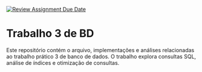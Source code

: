 [![Review Assignment Due Date](https://classroom.github.com/assets/deadline-readme-button-22041afd0340ce965d47ae6ef1cefeee28c7c493a6346c4f15d667ab976d596c.svg)](https://classroom.github.com/a/iUrrlsir)
# Trabalho 3 de BD
 
Este repositório contém o arquivo, implementações e análises relacionadas ao trabalho prático 3 de banco de dados. O trabalho explora consultas SQL, análise de índices e otimização de consultas. 
